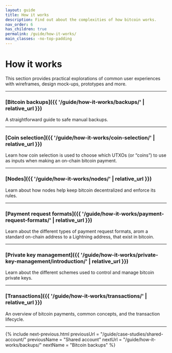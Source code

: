```yaml
---
layout: guide
title: How it works
description: Find out about the complexities of how bitcoin works. 
nav_order: 6
has_children: true
permalink: /guide/how-it-works/
main_classes: -no-top-padding
---
```


<!--

Illustration sources:

-->

# How it works

This section provides practical explorations of common user experiences with wireframes, design mock-ups, prototypes and more.

---

### [Bitcoin backups]({{ '/guide/how-it-works/backups/' | relative_url }})

A straightforward guide to safe manual backups.

---

### [Coin selection]({{ '/guide/how-it-works/coin-selection/' | relative_url }})

Learn how coin selection is used to choose which UTXOs (or “coins”) to use as inputs when making an on-chain bitcoin payment.

---

### [Nodes]({{ '/guide/how-it-works/nodes/' | relative_url }})

Learn about how nodes help keep bitcoin decentralized and enforce its rules.

---

### [Payment request formats]({{ '/guide/how-it-works/payment-request-formats/' | relative_url }})

Learn about the different types of payment request formats, arom a standard on-chain address to a Lightning address, that exist in bitcoin.

---

### [Private key management]({{ '/guide/how-it-works/private-key-management/introduction/' | relative_url }})

Learn about the different schemes used to control and manage bitcoin private keys.

---

### [Transactions]({{ '/guide/how-it-works/transactions/' | relative_url }})

An overview of bitcoin payments, common concepts, and the transaction lifecycle.

---

{% include next-previous.html
   previousUrl = "/guide/case-studies/shared-account/"
   previousName = "Shared account"
   nextUrl = "/guide/how-it-works/backups/"
   nextName = "Bitcoin backups"
%}
